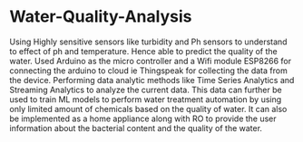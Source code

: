 # Water-Quality-Analysis
Using Highly sensitive sensors like turbidity and Ph sensors to understand to effect of ph and temperature. Hence able to predict the quality of the water. Used Arduino as the micro controller and a Wifi module ESP8266 for connecting the arduino to cloud ie Thingspeak for collecting the data from the device. Performing data analytic methods like Time Series Analytics and Streaming Analytics to analyze the current data. This data can further be used to train ML models to perform water treatment automation by using only limited amount of chemicals based on the quality of water. It can also be implemented as a home appliance along with RO to provide the user information about the bacterial content and the quality of the water. 
